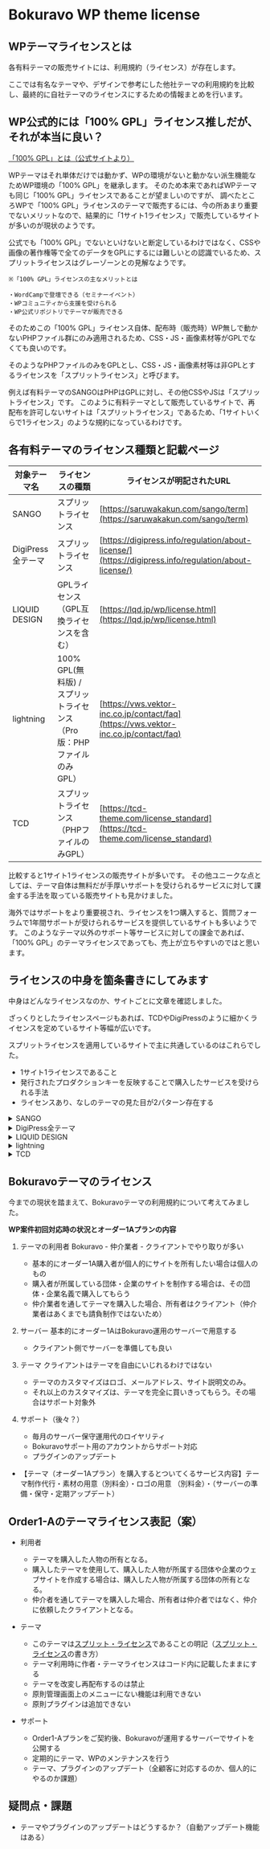 # Bokuravo WP theme license

## WPテーマライセンスとは

各有料テーマの販売サイトには、利用規約（ライセンス）が存在します。

ここでは有名なテーマや、デザインで参考にした他社テーマの利用規約を比較し、最終的に自社テーマのライセンスにするための情報まとめを行います。

## WP公式的には「100% GPL」ライセンス推しだが、それが本当に良い？

[「100% GPL」とは（公式サイトより）](https://ja.wordpress.org/about/license/100-percent-gpl/)

WPテーマはそれ単体だけでは動かず、WPの環境がないと動かない派生機能なためWP環境の「100% GPL」を継承します。
そのため本来であればWPテーマも同じ「100% GPL」ライセンスであることが望ましいのですが、
調べたところWPで「100% GPL」ライセンスのテーマで販売するには、今の所あまり重要でないメリットなので、結果的に「1サイト1ライセンス」で販売しているサイトが多いのが現状のようです。

公式でも「100% GPL」でないといけないと断定しているわけではなく、CSSや画像の著作権等で全てのデータをGPLにするには難しいとの認識でいるため、スプリットライセンスはグレーゾーンとの見解なようです。

```text
※「100% GPL」ライセンスの主なメリットとは

・WordCampで登壇できる（セミナーイベント）
・WPコミュニティから支援を受けられる
・WP公式リポジトリでテーマが販売できる
```

そのためこの「100% GPL」ライセンス自体、配布時（販売時）WP無しで動かないPHPファイル群にのみ適用されるため、CSS・JS・画像素材等がGPLでなくても良いのです。

そのようなPHPファイルのみをGPLとし、CSS・JS・画像素材等は非GPLとするライセンスを「スプリットライセンス」と呼びます。

例えば有料テーマのSANGOはPHPはGPLに対し、その他CSSやJSは「スプリットライセンス」です。
このように有料テーマとして販売しているサイトで、再配布を許可しないサイトは「スプリットライセンス」であるため、「1サイトいくらで1ライセンス」のような規約になっているわけです。

## 各有料テーマのライセンス種類と記載ページ

| 対象テーマ名 | ライセンスの種類 | ライセンスが明記されたURL |
| ------------- | ------------- | ------------- |
| SANGO | スプリットライセンス | [https://saruwakakun.com/sango/term](https://saruwakakun.com/sango/term) |
| DigiPress全テーマ | スプリットライセンス | [https://digipress.info/regulation/about-license/](https://digipress.info/regulation/about-license/) |
| LIQUID DESIGN | GPLライセンス（GPL互換ライセンスを含む） | [https://lqd.jp/wp/license.html](https://lqd.jp/wp/license.html) |
| lightning | 100% GPL(無料版) / スプリットライセンス（Pro版：PHPファイルのみGPL） | [https://vws.vektor-inc.co.jp/contact/faq](https://vws.vektor-inc.co.jp/contact/faq) |
| TCD | スプリットライセンス（PHPファイルのみGPL） | [https://tcd-theme.com/license_standard](https://tcd-theme.com/license_standard) |

比較すると1サイト1ライセンスの販売サイトが多いです。
その他ユニークな点としては、テーマ自体は無料だが手厚いサポートを受けられるサービスに対して課金する手法を取っている販売サイトも見かけました。

海外ではサポートをより重要視され、ライセンスを1つ購入すると、質問フォーラムで1年間サポートが受けられるサービスを提供しているサイトも多いようです。
このようなテーマ以外のサポート等サービスに対しての課金であれば、「100% GPL」のテーマライセンスであっても、売上が立ちやすいのではと思います。


## ライセンスの中身を箇条書きにしてみます

中身はどんなライセンスなのか、サイトごとに文章を確認しました。

ざっくりとしたライセンスページもあれば、TCDやDigiPressのように細かくライセンスを定めているサイト等幅が広いです。

スプリットライセンスを適用しているサイトで主に共通しているのはこれらでした。

- 1サイト1ライセンスであること
- 発行されたプロダクションキーを反映することで購入したサービスを受けられる手法
- ライセンスあり、なしのテーマの見た目が2パターン存在する

<details>
<summary>SANGO</summary>
1. 動作ブラウザ
2. ライセンスについて
   - 請負の場合1クライアントごとに1ライセンスが必要
3. 購入について
4. キャンセル・返金について
5. サポートについて
6. 免責事項
7. お問い合わせ
</details>

<details>
<summary>DigiPress全テーマ</summary>
1. ライセンスについて
  - 請負の場合1クライアントごとに1ライセンスが必要
  - 購入後プロダクトキーが発行されて、管理画面から認証を行うと各種購入オプションが利用可能になる
2. ライセンス未認証の制限について
  - サイトのフッターにクレジット表記のリンクが出る
  - テーマの「ビジュアル設定画面」および「詳細設定画面」が表示されずカスタマイズができない
  - WordPress管理画面からテーマのアップデート情報を取得できない
  - WordPress管理画面からテーマの自動アップデートが行えない
3. プラグインの制限事項
  - 一部のショートコード機能を利用した表示とともに “DigiPress Ex – Shortcodes” というクレジット表記のリンクが挿入される
  - 一部のショートコードが利用できない
  - WordPress管理画面からプラグインのアップデート情報を取得できない
  - WordPress管理画面からプラグインの自動アップデートが行えない
4. クライアントライセンスについて
  - 第三者向けのサイトとして制作を請け負うなどの商用利用をする場合は、DigiPressテーマのクライアントライセンスを別途申請(ご購入)する必要がある
5. クライアントライセンスの適用範囲
  - クライアントライセンス使用上の禁止事項
6. クライアントライセンス料金
</details>

<details>
<summary>LIQUID DESIGN</summary>
1. GPLライセンス（GPL互換ライセンスを含む）
2. 1ライセンス/無制限、改変、再販自由
3. 開発状況の公開
</details>

<details>
<summary>lightning</summary>
1. 100% GPLライセンス（GPL互換ライセンスを含む）
2. 1ライセンス/無制限、改変、再販、請負制作自由
3. 有償商品の複数サイト使用OK
3. ライセンスキーの複数サイト使用Ok、配布はNG
</details>

<details>
<summary>TCD</summary>
1. テーマ利用者の選別
2. テーマの使用許諾及び利用条件
3. アップデート、サポート
3. 禁止事項
4. 権利の帰属
5. 無保証
6. 免責
7. 規約違反
8. 制作代行に関する特則と違反
9. 本規約の変更
10. 違約金
</details>


## Bokuravoテーマのライセンス

今までの現状を踏まえて、Bokuravoテーマの利用規約について考えてみました。

**WP案件初回対応時の状況とオーダー1Aプランの内容**
1. テーマの利用者
	Bokuravo - 仲介業者 - クライアントでやり取りが多い
   - 基本的にオーダー1A購入者が個人的にサイトを所有したい場合は個人のもの
   - 購入者が所属している団体・企業のサイトを制作する場合は、その団体・企業名義で購入してもらう
   - 仲介業者を通してテーマを購入した場合、所有者はクライアント（仲介業者はあくまでも請負制作ではないため）

2. サーバー
  基本的にオーダー1AはBokuravo運用のサーバーで用意する
   - クライアント側でサーバーを準備しても良い

3. テーマ
  クライアントはテーマを自由にいじれるわけではない
   - テーマのカスタマイズはロゴ、メールアドレス、サイト説明文のみ。
   - それ以上のカスタマイズは、テーマを完全に買いきってもらう。その場合はサポート対象外

4. サポート（後々？）
	- 毎月のサーバー保守運用代のロイヤリティ
	- Bokuravoサポート用のアカウントからサポート対応
	- プラグインのアップデート

- 【テーマ（オーダー1Aプラン）を購入するとついてくるサービス内容】テーマ制作代行・素材の用意（別料金）・ロゴの用意 （別料金）・（サーバーの準備・保守・定期アップデート）


## Order1-Aのテーマライセンス表記（案）

- 利用者
    - テーマを購入した人物の所有となる。
    - 購入したテーマを使用して、購入した人物が所属する団体や企業のウェブサイトを作成する場合は、購入した人物が所属する団体の所有となる。
    - 仲介者を通してテーマを購入した場合、所有者は仲介者ではなく、仲介に依頼したクライアントとなる。

- テーマ
    - このテーマは[スプリット・ライセンス](https://tokyo.wordcamp.org/2015/license/#:~:text=%E3%82%B9%E3%83%97%E3%83%AA%E3%83%83%E3%83%88%E3%83%BB%E3%83%A9%E3%82%A4%E3%82%BB%E3%83%B3%E3%82%B9%E3%81%A8%E3%81%AF,%E3%81%93%E3%81%A8%E3%82%92%E3%81%95%E3%81%97%E3%81%BE%E3%81%99%E3%80%82)であることの明記（[スプリット・ライセンス](https://www.mirucon.com/2018/04/10/all-about-gpl/)の書き方）
    - テーマ利用時に作者・テーマライセンスはコード内に記載したままにする
    - テーマを改変し再配布するのは禁止
    - 原則管理画面上のメニューにない機能は利用できない
    - 原則プラグインは追加できない

- サポート
    - Order1-Aプランをご契約後、Bokuravoが運用するサーバーでサイトを公開する
    - 定期的にテーマ、WPのメンテナンスを行う
    - テーマ、プラグインのアップデート（全顧客に対応するのか、個人的にやるのか課題）

## 疑問点・課題

- テーマやプラグインのアップデートはどうするか？（自動アップデート機能はある）